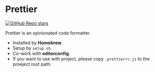 # Prettier

[![GitHub Repo stars](https://img.shields.io/github/stars/prettier/prettier?style=social)](https://github.com/prettier/prettier)

Prettier is an opinionated code formatter.

- Installed by **Homebrew**.
- Setup by `setup.sh`.
- Co-work with **editorconfig**.
- If you want to use with project, please copy `.prettierrc.js` to the proeject root path.
